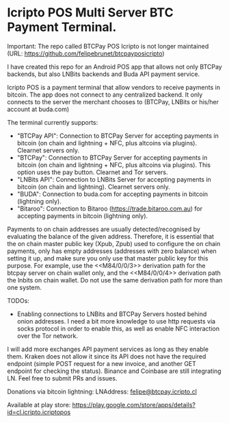 # Icripto POS Multi Server BTC Payment Terminal.
Important: The repo called BTCPay POS Icripto is not longer maintained (URL: https://github.com/felipebrunet/btcpayposicripto)

I have created this repo for an Android POS app that allows not only BTCPay backends, but also LNBits backends and Buda API payment service.

Icripto POS is a payment terminal that allow vendors to receive payments in bitcoin.
The app does not connect to any centralized backend. 
It only connects to the server the merchant chooses to (BTCPay, LNBits or his/her account at buda.com)

The terminal currently supports:
- "BTCPay API": Connection to BTCPay Server for accepting payments in bitcoin (on chain and lightning + NFC, plus altcoins via plugins). Clearnet servers only.
- "BTCPay": Connection to BTCPay Server for accepting payments in bitcoin (on chain and lightning + NFC, plus altcoins via plugins). This option uses the pay button. Clearnet and Tor servers.
- "LNBits API": Connection to LNBits Server for accepting payments in bitcoin (on chain and lightning). Clearnet servers only.
- "BUDA": Connection to buda.com for accepting payments in bitcoin (lightning only).
- "Bitaroo": Connection to Bitaroo (https://trade.bitaroo.com.au) for accepting payments in bitcoin (lightning only).

Payments to on chain addresses are usually detected/recognised by evaluating the balance of the given address. Therefore, it is essential that the on chain master public key (Xpub, Zpub) used to configure the on chain payments, only has empty addresses (addresses with zero balance) when setting it up, and make sure you only use that master public key for this purpose.
For example, use the <<M84/0/0/3>> derivation path for the btcpay server on chain wallet only, and the <<M84/0/0/4>> derivation path the lnbits on chain wallet. Do not use the same derivation path for more than one system.

TODOs:
- Enabling connections to LNBits and BTCPay Servers hosted behind onion addresses. I need a bit more knowledge to use http requests via socks protocol in order to enable this, as well as enable NFC interaction over the Tor network.

I will add more exchanges API payment services as long as they enable them.
Kraken does not allow it since its API does not have the required endpoint (simple POST request for a new invoice, and another GET endpoint for checking the status). 
Binance and Coinbase are still integrating LN.
Feel free to submit PRs and issues.

Donations via bitcoin lightning:
LNAddress: felipe@btcpay.icripto.cl

Available at play store:
https://play.google.com/store/apps/details?id=cl.icripto.icriptopos


